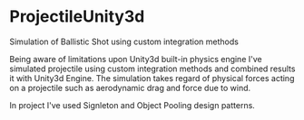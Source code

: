 # ProjectileUnity3d
Simulation of Ballistic Shot using custom integration methods

Being aware of limitations upon Unity3d built-in physics engine I've simulated projectile using custom integration methods and combined results it with Unity3d Engine. The simulation takes regard of physical forces acting on a projectile such as aerodynamic drag and force due to wind.

In project I've used Signleton and Object Pooling design patterns.
